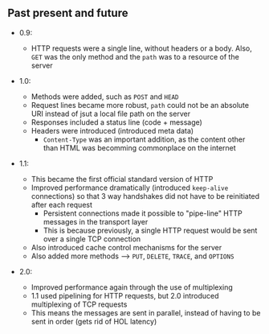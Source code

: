 ## Past present and future ##
- 0.9:
  - HTTP requests were a single line, without headers or a body. Also, `GET` was the only method and the `path` was to a resource of the server
- 1.0:
  - Methods were added, such as `POST` and `HEAD`
  - Request lines became more robust, `path` could not be an absolute URI instead of jsut a local file path on the server
  - Responses included a status line (code + message)
  - Headers were introduced (introduced meta data)
    - `Content-Type` was an important addition, as the content other than HTML was becomming commonplace on the internet

- 1.1:
  - This became the first official standard version of HTTP
  - Improved performance dramatically (introduced `keep-alive` connections) so that 3 way handshakes did not have to be reinitiated after each request
    - Persistent connections made it possible to "pipe-line" HTTP messages in the transport layer
    - This is because previously, a single HTTP request would be sent over a single TCP connection
  - Also introduced cache control mechanisms for the server
  - Also added more methods --> `PUT`, `DELETE`, `TRACE`, and `OPTIONS`
- 2.0:
  - Improved performance again through the use of multiplexing
  - 1.1 used pipelining for HTTP requests, but 2.0 introduced multiplexing of TCP requests
  - This means the messages are sent in parallel, instead of having to be sent in order (gets rid of HOL latency)
